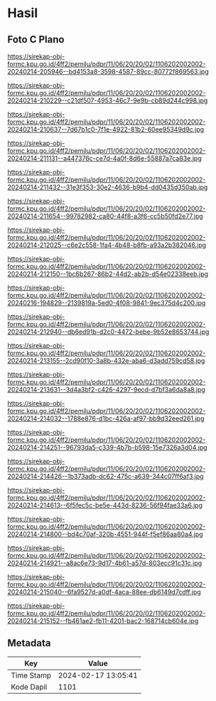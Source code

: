 # Hasil

## Foto C Plano

https://sirekap-obj-formc.kpu.go.id/4ff2/pemilu/pdpr/11/06/20/20/02/1106202002002-20240214-205946--bd4153a8-3598-4587-89cc-80772f869563.jpg

https://sirekap-obj-formc.kpu.go.id/4ff2/pemilu/pdpr/11/06/20/20/02/1106202002002-20240214-210229--c21df507-4953-46c7-9e9b-cb89d244c998.jpg

https://sirekap-obj-formc.kpu.go.id/4ff2/pemilu/pdpr/11/06/20/20/02/1106202002002-20240214-210637--7d67b1c0-7f1e-4922-81b2-60ee95349d9c.jpg

https://sirekap-obj-formc.kpu.go.id/4ff2/pemilu/pdpr/11/06/20/20/02/1106202002002-20240214-211131--a447376c-ce7d-4a0f-8d6e-55887a7ca83e.jpg

https://sirekap-obj-formc.kpu.go.id/4ff2/pemilu/pdpr/11/06/20/20/02/1106202002002-20240214-211432--31e3f353-30e2-4636-b9b4-dd0435d350ab.jpg

https://sirekap-obj-formc.kpu.go.id/4ff2/pemilu/pdpr/11/06/20/20/02/1106202002002-20240214-211654--99782982-ca80-44f8-a3f6-cc5b50fd2e77.jpg

https://sirekap-obj-formc.kpu.go.id/4ff2/pemilu/pdpr/11/06/20/20/02/1106202002002-20240214-212025--c6e2c558-1fa4-4b48-b8fb-a93a2b382046.jpg

https://sirekap-obj-formc.kpu.go.id/4ff2/pemilu/pdpr/11/06/20/20/02/1106202002002-20240214-212150--1bc6b267-86b2-44d2-ab2b-d54e02338eeb.jpg

https://sirekap-obj-formc.kpu.go.id/4ff2/pemilu/pdpr/11/06/20/20/02/1106202002002-20240216-194829--2139819a-5ed0-4f08-9841-9ec375d4c200.jpg

https://sirekap-obj-formc.kpu.go.id/4ff2/pemilu/pdpr/11/06/20/20/02/1106202002002-20240214-212940--db6ed91b-d2c0-4472-bebe-9b52e8653744.jpg

https://sirekap-obj-formc.kpu.go.id/4ff2/pemilu/pdpr/11/06/20/20/02/1106202002002-20240214-213155--2cd90f10-3a8b-432e-aba6-d3add759cd58.jpg

https://sirekap-obj-formc.kpu.go.id/4ff2/pemilu/pdpr/11/06/20/20/02/1106202002002-20240214-213631--3d4a3bf2-c426-4297-9ecd-d7bf3a6da8a8.jpg

https://sirekap-obj-formc.kpu.go.id/4ff2/pemilu/pdpr/11/06/20/20/02/1106202002002-20240214-214032--1788e876-d1bc-426a-af97-bb9d32eed261.jpg

https://sirekap-obj-formc.kpu.go.id/4ff2/pemilu/pdpr/11/06/20/20/02/1106202002002-20240214-214251--96793da5-c339-4b7b-b598-15e7326a3d04.jpg

https://sirekap-obj-formc.kpu.go.id/4ff2/pemilu/pdpr/11/06/20/20/02/1106202002002-20240214-214426--1b373adb-dc62-475c-a639-344c07ff6af3.jpg

https://sirekap-obj-formc.kpu.go.id/4ff2/pemilu/pdpr/11/06/20/20/02/1106202002002-20240214-214613--6f5fec5c-be5e-443d-8236-56f94fae33a6.jpg

https://sirekap-obj-formc.kpu.go.id/4ff2/pemilu/pdpr/11/06/20/20/02/1106202002002-20240214-214800--bd4c70af-320b-4551-944f-f5ef86aa80a4.jpg

https://sirekap-obj-formc.kpu.go.id/4ff2/pemilu/pdpr/11/06/20/20/02/1106202002002-20240214-214921--a8ac6e73-9d17-4b61-a57d-803ecc91c31c.jpg

https://sirekap-obj-formc.kpu.go.id/4ff2/pemilu/pdpr/11/06/20/20/02/1106202002002-20240214-215040--6fa9527d-a0df-4aca-88ee-db6149d7cdff.jpg

https://sirekap-obj-formc.kpu.go.id/4ff2/pemilu/pdpr/11/06/20/20/02/1106202002002-20240214-215152--fb461ae2-fb11-4201-bac2-168714cb604e.jpg


## Metadata

| Key        | Value               |
| ---------- | ------------------- |
| Time Stamp | 2024-02-17 13:05:41 |
| Kode Dapil | 1101                |



